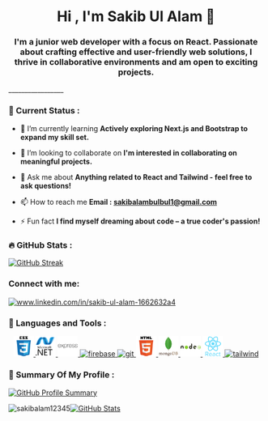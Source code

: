 <h1 align="center">Hi , I'm Sakib Ul Alam 👋</h1>
<h3 align="center"> I'm a junior web developer with a focus on React. Passionate about crafting effective and user-friendly web solutions, I thrive in collaborative environments and am open to exciting projects.</h3>
_________________

### 🎯 Current Status :

- 🌱 I’m currently learning **Actively exploring Next.js and Bootstrap to expand my skill set.**

- 👯 I’m looking to collaborate on **I'm interested in collaborating on meaningful projects.**

- 💬 Ask me about **Anything related to React and Tailwind - feel free to ask questions!**

- 📫 How to reach me **Email : sakibalambulbul1@gmail.com**

- ⚡ Fun fact **I find myself dreaming about code – a true coder's passion!**

### 🔥 GitHub Stats :
[![GitHub Streak](https://github-readme-streak-stats.herokuapp.com?user=sakibalam12345&theme=whatsapp-dark&border_radius=0&card_width=500)](https://git.io/streak-stats)

<h3 align="left">Connect with me:</h3>
<p align="left">
<a href="https://linkedin.com/in/sakib-ul-alam-1662632a4" target="blank"><img align="center" src="https://raw.githubusercontent.com/rahuldkjain/github-profile-readme-generator/master/src/images/icons/Social/linked-in-alt.svg" alt="www.linkedin.com/in/sakib-ul-alam-1662632a4" height="30" width="40" /></a>
</p>


<h3 align="left">🎀 Languages and Tools :</h3>
<p align="center"> <a href="https://www.w3schools.com/css/" target="_blank" rel="noreferrer"> <img src="https://raw.githubusercontent.com/devicons/devicon/master/icons/css3/css3-original-wordmark.svg" alt="css3" width="40" height="40"/> </a> <a href="https://dotnet.microsoft.com/" target="_blank" rel="noreferrer"> <img src="https://raw.githubusercontent.com/devicons/devicon/master/icons/dot-net/dot-net-original-wordmark.svg" alt="dotnet" width="40" height="40"/> </a> <a href="https://expressjs.com" target="_blank" rel="noreferrer"> <img src="https://raw.githubusercontent.com/devicons/devicon/master/icons/express/express-original-wordmark.svg" alt="express" width="40" height="40"/> </a> <a href="https://firebase.google.com/" target="_blank" rel="noreferrer"> <img src="https://www.vectorlogo.zone/logos/firebase/firebase-icon.svg" alt="firebase" width="40" height="40"/> </a> <a href="https://git-scm.com/" target="_blank" rel="noreferrer"> <img src="https://www.vectorlogo.zone/logos/git-scm/git-scm-icon.svg" alt="git" width="40" height="40"/> </a> <a href="https://www.w3.org/html/" target="_blank" rel="noreferrer"> <img src="https://raw.githubusercontent.com/devicons/devicon/master/icons/html5/html5-original-wordmark.svg" alt="html5" width="40" height="40"/> </a> <a href="https://www.mongodb.com/" target="_blank" rel="noreferrer"> <img src="https://raw.githubusercontent.com/devicons/devicon/master/icons/mongodb/mongodb-original-wordmark.svg" alt="mongodb" width="40" height="40"/> </a> <a href="https://nodejs.org" target="_blank" rel="noreferrer"> <img src="https://raw.githubusercontent.com/devicons/devicon/master/icons/nodejs/nodejs-original-wordmark.svg" alt="nodejs" width="40" height="40"/> </a> <a href="https://reactjs.org/" target="_blank" rel="noreferrer"> <img src="https://raw.githubusercontent.com/devicons/devicon/master/icons/react/react-original-wordmark.svg" alt="react" width="40" height="40"/> </a> <a href="https://tailwindcss.com/" target="_blank" rel="noreferrer"> <img src="https://www.vectorlogo.zone/logos/tailwindcss/tailwindcss-icon.svg" alt="tailwind" width="40" height="40"/> </a>


### 📆 Summary Of My Profile : 
[![GitHub Profile Summary](http://github-profile-summary-cards.vercel.app/api/cards/profile-details?username=sakibalam12345&theme=dark)](http://github-profile-summary-cards.vercel.app/api/cards/profile-details?username=sakibalam12345&theme=dark) <p><img align="left" src="https://github-readme-stats.vercel.app/api/top-langs?username=sakibalam12345&show_icons=true&locale=en&layout=compact" alt="sakibalam12345" /></p> [![GitHub Stats](http://github-profile-summary-cards.vercel.app/api/cards/stats?username=sakibalam12345&theme=dark)](http://github-profile-summary-cards.vercel.app/api/cards/stats?username=sakibalam12345&theme=dark)











